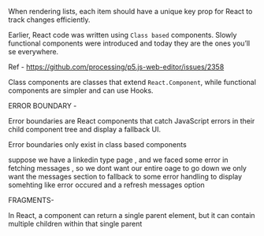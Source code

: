 When rendering lists, each item should have a unique key prop for React to track changes efficiently.

Earlier, React code was written using `Class based` components. Slowly functional components were introduced and today they are the ones you’ll se everywhere.

Ref - https://github.com/processing/p5.js-web-editor/issues/2358

Class components are  classes that extend `React.Component`, while functional components are simpler and can use Hooks.





ERROR BOUNDARY - 

Error boundaries are React components that catch JavaScript errors in their child component tree and display a fallback UI.

Error boundaries only exist in class based components


suppose we have a linkedin type page , and we faced some error
in fetching messages , so we dont want our entire oage
to go down
we only want the messages section to fallback to some
error handling to display somehting like error occured
and a refresh messages option



FRAGMENTS-

In React, a component can return a single parent element, but it can contain multiple children within that single parent
